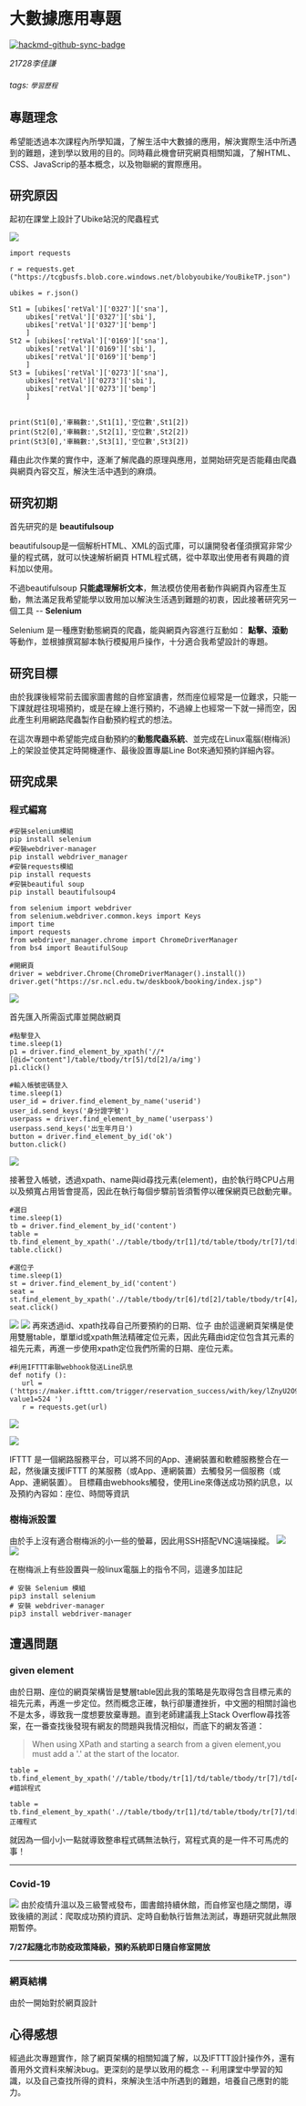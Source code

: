 # 大數據應用專題

[![hackmd-github-sync-badge](https://hackmd.io/9EHiWT-XR1mwhJxK2GcXuA/badge)](https://hackmd.io/9EHiWT-XR1mwhJxK2GcXuA)

*21728李佳謙*
###### tags: `學習歷程`
## 專題理念
希望能透過本次課程內所學知識，了解生活中大數據的應用，解決實際生活中所遇到的難題，達到學以致用的目的。同時藉此機會研究網頁相關知識，了解HTML、CSS、JavaScrip的基本概念，以及物聯網的實際應用。

## 研究原因
起初在課堂上設計了Ubike站況的爬蟲程式

![](https://i.imgur.com/asok0lQ.jpg)
```
import requests 
 
r = requests.get 
("https://tcgbusfs.blob.core.windows.net/blobyoubike/YouBikeTP.json") 
 
ubikes = r.json() 
 
St1 = [ubikes['retVal']['0327']['sna'],
    ubikes['retVal']['0327']['sbi'],
    ubikes['retVal']['0327']['bemp']
    ]
St2 = [ubikes['retVal']['0169']['sna'],
    ubikes['retVal']['0169']['sbi'],
    ubikes['retVal']['0169']['bemp']
    ]
St3 = [ubikes['retVal']['0273']['sna'],
    ubikes['retVal']['0273']['sbi'],
    ubikes['retVal']['0273']['bemp']
    ]
 
 
print(St1[0],'車輛數:',St1[1],'空位數',St1[2])
print(St2[0],'車輛數:',St2[1],'空位數',St2[2])
print(St3[0],'車輛數:',St3[1],'空位數',St3[2])

```

藉由此次作業的實作中，逐漸了解爬蟲的原理與應用，並開始研究是否能藉由爬蟲與網頁內容交互，解決生活中遇到的麻煩。

## 研究初期
首先研究的是 **beautifulsoup**

beautifulsoup是一個解析HTML、XML的函式庫，可以讓開發者僅須撰寫非常少量的程式碼，就可以快速解析網頁 HTML程式碼，從中萃取出使用者有興趣的資料加以使用。

不過beautifulsoup **只能處理解析文本**，無法模仿使用者動作與網頁內容產生互動，無法滿足我希望能學以致用加以解決生活遇到難題的初衷，因此接著研究另一個工具 -- **Selenium**

Selenium 是一種應對動態網頁的爬蟲，能與網頁內容進行互動如： **點擊、滾動** 等動作，並根據撰寫腳本執行模擬用戶操作，十分適合我希望設計的專題。

## 研究目標
由於我課後經常前去國家圖書館的自修室讀書，然而座位經常是一位難求，只能一下課就趕往現場預約，或是在線上進行預約，不過線上也經常一下就一掃而空，因此產生利用網路爬蟲製作自動預約程式的想法。

在這次專題中希望能完成自動預約的**動態爬蟲系統**、並完成在Linux電腦(樹梅派)上的架設並使其定時開機運作、最後設置專屬Line Bot來通知預約詳細內容。

## 研究成果

### 程式編寫

```
#安裝selenium模組
pip install selenium
#安裝webdriver-manager
pip install webdriver_manager
#安裝requests模組
pip install requests
#安裝beautiful soup
pip install beautifulsoup4
```
```
from selenium import webdriver
from selenium.webdriver.common.keys import Keys
import time
import requests
from webdriver_manager.chrome import ChromeDriverManager
from bs4 import BeautifulSoup

#開網頁
driver = webdriver.Chrome(ChromeDriverManager().install())
driver.get("https://sr.ncl.edu.tw/deskbook/booking/index.jsp")
```
![](https://i.imgur.com/P9eggZH.jpg)

首先匯入所需函式庫並開啟網頁

```
#點擊登入
time.sleep(1)
p1 = driver.find_element_by_xpath('//*[@id="content"]/table/tbody/tr[5]/td[2]/a/img')
p1.click()

#輸入帳號密碼登入
time.sleep(1)
user_id = driver.find_element_by_name('userid')
user_id.send_keys('身分證字號')
userpass = driver.find_element_by_name('userpass')
userpass.send_keys('出生年月日')
button = driver.find_element_by_id('ok')
button.click()
```
![](https://i.imgur.com/y4umgVx.png)


接著登入帳號，透過xpath、name與id尋找元素(element)，由於執行時CPU占用以及頻寬占用皆會提高，因此在執行每個步驟前皆須暫停以確保網頁已啟動完畢。

```
#選日
time.sleep(1)
tb = driver.find_element_by_id('content')
table = tb.find_element_by_xpath('.//table/tbody/tr[1]/td/table/tbody/tr[7]/td[4]/a/img')
table.click()

#選位子
time.sleep(1)
st = driver.find_element_by_id('content')
seat = st.find_element_by_xpath('.//table/tbody/tr[6]/td[2]/table/tbody/tr[4]/td[1]/img')
seat.click()
```
![](https://i.imgur.com/1bWohkb.jpg)
![](https://i.imgur.com/3jpEqlI.jpg)
再來透過id、xpath找尋自己所要預約的日期、位子
由於這邊網頁架構是使用雙層table，單單id或xpath無法精確定位元素，因此先藉由id定位包含其元素的祖先元素，再進一步使用xpath定位我們所需的日期、座位元素。

```
#利用IFTTT串聯webhook發送Line訊息
def notify ():
   url = ('https://maker.ifttt.com/trigger/reservation_success/with/key/lZnyU2O9_0ZT9vU7aa_Oaqix3XIDejhQE9QS36N0281?value1=524 ')
   r = requests.get(url) 
```
![](https://i.imgur.com/8fdemuv.png)

![](https://i.imgur.com/fZJIi2D.jpg)

IFTTT 是一個網路服務平台，可以將不同的App、連網裝置和軟體服務整合在一起，然後讓支援IFTTT 的某服務（或App、連網裝置）去觸發另一個服務（或App、連網裝置）。
目標藉由webhooks觸發，使用Line來傳送成功預約訊息，以及預約內容如：座位、時間等資訊

### 樹梅派設置
由於手上沒有適合樹梅派的小一些的螢幕，因此用SSH搭配VNC遠端操縱。
![](https://i.imgur.com/jNeju3x.png)
![](https://i.imgur.com/SZvvnvo.png)

在樹梅派上有些設置與一般linux電腦上的指令不同，這邊多加註記

```
# 安裝 Selenium 模組
pip3 install selenium
# 安裝 webdriver-manager
pip3 install webdriver-manager
```



## 遭遇問題

### given element
由於日期、座位的網頁架構皆是雙層table因此我的策略是先取得包含目標元素的祖先元素，再進一步定位。然而概念正確，執行卻屢遭挫折，中文圈的相關討論也不是太多，導致我一度想要放棄專題。直到老師建議我上Stack Overflow尋找答案，在一番查找後發現有網友的問題與我情況相似，而底下的網友答道：
> When using XPath and starting a search from a given element,you must add a '.' at the start of the locator.

```
table = tb.find_element_by_xpath('//table/tbody/tr[1]/td/table/tbody/tr[7]/td[4]/a/img')
#錯誤程式

table = tb.find_element_by_xpath('.//table/tbody/tr[1]/td/table/tbody/tr[7]/td[4]/a/img')
正確程式
```

就因為一個小小一點就導致整串程式碼無法執行，寫程式真的是一件不可馬虎的事！


---


### Covid-19
![](https://i.imgur.com/tgvRF6C.png)
由於疫情升溫以及三級警戒發布，圖書館持續休館，而自修室也隨之關閉，導致後續的測試：爬取成功預約資訊、定時自動執行皆無法測試，專題研究就此無限期暫停。

**7/27起隨北市防疫政策降級，預約系統即日隨自修室開放**

---

### 網頁結構
由於一開始對於網頁設計

## 心得感想

經過此次專題實作，除了網頁架構的相關知識了解，以及IFTTT設計操作外，還有善用外文資料來解決bug。更深刻的是學以致用的概念 -- 利用課堂中學習的知識，以及自己查找所得的資料，來解決生活中所遇到的難題，培養自己應對的能力。 


